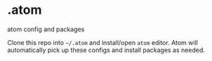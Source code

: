 # .atom
atom config and packages

Clone this repo into `~/.atom` and install/open `atom` editor.
Atom will automatically pick up these configs and install packages as needed.
